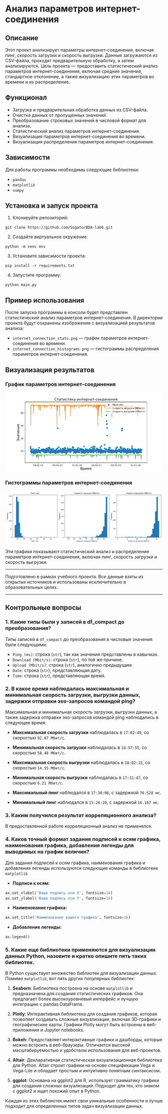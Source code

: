 # Анализ параметров интернет-соединения

## Описание
Этот проект анализирует параметры интернет-соединения, включая пинг, скорость загрузки и скорость выгрузки. Данные загружаются из CSV-файла, проходят предварительную обработку, а затем анализируются. Цель проекта — предоставить статистический анализ параметров интернет-соединения, включая средние значения, стандартное отклонение, а также визуализацию этих параметров во времени и их распределение.

## Функционал
- Загрузка и предварительная обработка данных из CSV-файла.
- Очистка данных от пропущенных значений.
- Преобразование строковых значений в числовой формат для анализа.
- Статистический анализ параметров интернет-соединения.
- Визуализация параметров интернет-соединения во времени.
- Визуализация распределения параметров интернет-соединения.

## Зависимости
Для работы программы необходимы следующие библиотеки:
- `pandas`
- `matplotlib`
- `numpy`

## Установка и запуск проекта
1. Клонируйте репозиторий:
```
git clone https://github.com/Sogato/BDA-lab6.git
```
2. Создайте виртуальное окружение:
```
python -m venv env
```
3. Установите зависимости проекта:
```
pip install -r requirements.txt
```
4. Запустите программу:
```
python main.py
```

## Пример использования
После запуска программы в консоли будет представлен статистический анализ параметров интернет-соединения. В директории проекта будут сохранены изображения с визуализацией результатов анализа:
- `internet_connection_stats.png` — график параметров интернет-соединения во времени.
- `internet_connection_histograms.png` — гистограммы распределения параметров интернет-соединения.

## Визуализация результатов
### График параметров интернет-соединения
![График параметров интернет-соединения](connection_stats.png)

### Гистограммы параметров интернет-соединения
![Гистограммы параметров интернет-соединения](connection_histograms.png)

Эти графики показывают статистический анализ и распределение параметров интернет-соединения, включая пинг, скорость загрузки и скорость выгрузки.

---

Подготовлено в рамках учебного проекта. Все данные взяты из открытых источников и использованы исключительно в образовательных целях.

---

## Контрольные вопросы

### 1. Какие типы были у записей в df_compact до преобразования?
Типы записей в `df_compact` до преобразования в числовые значения были следующими:
- `Ping (ms)`: строка (`str`), так как значения представлены в кавычках.
- `Download (Mbit/s)`: строка (`str`), по той же причине.
- `Upload (Mbit/s)`: строка (`str`), аналогично предыдущим.
- `Date`: строка (`str`), представляющая дату.
- `Time`: строка (`str`), представляющая время.

### 2. В какое время наблюдалась максимальная и минимальная скорость загрузки, выгрузки данных, задержки отправки эхо-запросов командой ping?
Максимальная и минимальная скорость загрузки, выгрузки данных, а также задержка отправки эхо-запросов командой ping наблюдались в следующее время:

- **Максимальная скорость загрузки** наблюдалась в `17:02:49`, со скоростью `92.87 Мбит/с`.
- **Минимальная скорость загрузки** наблюдалась в `14:57:55`, со скоростью `58.48 Мбит/с`.


- **Максимальная скорость выгрузки** наблюдалась в `18:02:15`, со скоростью `14.55 Мбит/с`.
- **Минимальная скорость выгрузки** наблюдалась в `17:31:47`, со скоростью `6.21 Мбит/с`.


- **Максимальный пинг** наблюдался в `17:30:06`, с задержкой `76.528 мс`.
- **Минимальный пинг** наблюдался в `15:26:20`, с задержкой `16.167 мс`.

### 3. Каким получился результат корреляционного анализа?
В предоставленной работе корреляционный анализ не применялся. 

### 4. Каков точный формат задания подписей к осям графика, наименования графика, добавления легенды для выводимых на график величин?
Для задания подписей к осям графика, наименования графика и добавления легенды используются следующие команды в библиотеке `matplotlib`

- **Подписи к осям:**
```python
ax.set_xlabel('Ваша подпись оси X', fontsize=16)
ax.set_ylabel('Ваша подпись оси Y', fontsize=16)
```

- **Наименование графика:**
```python
ax.set_title('Наименование вашего графика', fontsize=16)
```

- **Добавление легенды:**
```python
ax.legend()
```

### 5. Какие еще библиотеки применяются для визуализации данных Python, назовите и кратко опишите пять таких библиотек.
В Python существует множество библиотек для визуализации данных. Помимо `matplotlib`, вот пять других популярных библиотек:

1. **Seaborn**: Библиотека построена на основе `matplotlib` и предназначена для создания статистических графиков. Она предлагает более высокоуровневый интерфейс и лучшую интеграцию с pandas DataFrame.

2. **Plotly**: Интерактивная библиотека для создания графиков, которая позволяет создавать сложные визуализации, включая 3D-графики и географические карты. Графики Plotly могут быть встроены в веб-приложения и Jupyter notebooks.

3. **Bokeh**: Предоставляет интерактивные графики и дашборды, которые можно встроить в веб-браузеры. Отличается высокой масштабируемостью и удобством использования для веб-проектов.

4. **Altair**: Декларативная статистическая визуализационная библиотека для Python. Altair строит графики на основе спецификации Vega и Vega-Lite и обладает простым и интуитивно понятным синтаксисом.

5. **ggplot**: Основана на ggplot2 для R, использует грамматику графики для создания сложных визуализаций. Подходит для тех, кто знаком с ggplot2 и ищет похожий опыт в Python.

Каждая из этих библиотек имеет свои уникальные особенности и лучше подходит для определенных типов задач визуализации данных.
